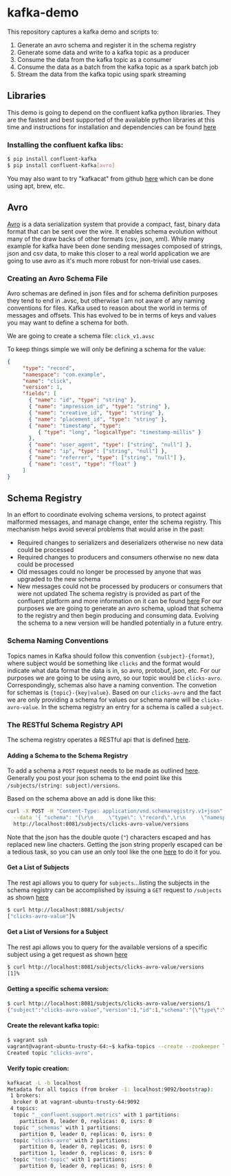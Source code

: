# kafka-demo
This repository captures a kafka demo and scripts to:
1) Generate an avro schema and register it in the schema registry
2) Generate some data and write to a kafka topic as a producer
3) Consume the data from the kafka topic as a consumer
4) Consume the data as a batch from the kafka topic as a spark batch job
5) Stream the data from the kafka topic using spark streaming

## Libraries
This demo is going to depend on the confluent kafka python libraries.  They are the fastest and best supported of the available python libraries at this time and instructions for installation and dependencies can be found [here](
https://github.com/confluentinc/confluent-kafka-python)

### Installing the confluent kafka libs:
```bash
$ pip install confluent-kafka
$ pip install confluent-kafka[avro]
```

You may also want to try "kafkacat" from github [here](https://github.com/edenhill/kafkacat) which can be done using apt, brew, etc.

## Avro
[Avro](https://avro.apache.org/) is a data serialization system that provide a compact, fast, binary data format that can be sent over the wire. It enables schema evolution without many of the draw backs of other formats (csv, json, xml).  While many example for kafka have been done sending messages composed of strings, json and csv data, to make this closer to a real world application we are going to use avro as it's much more robust for non-trivial use cases.

### Creating an Avro Schema File
Avro schemas are defined in json files and for schema definition purposes they tend to end in .avsc, but otherwise I am not aware of any naming conventions for files.  Kafka used to reason about the world in terms of messages and offsets.  This has evolved to be in terms of keys and values you may want to define a schema for both.

We are going to create a schema file: ```click_v1.avsc```

To keep things simple we will only be defining a schema for the value:
```json
{
     "type": "record",
     "namespace": "com.example",
     "name": "click",
     "version": 1,
     "fields": [
       { "name": "id", "type": "string" },
       { "name": "impression_id", "type": "string" },
       { "name": "creative_id", "type": "string" },
       { "name": "placement_id", "type": "string" },
       { "name": "timestamp", "type": 
          { "type": "long", "logicalType": "timestamp-millis" } 
       },
       { "name": "user_agent", "type": ["string", "null"] },
       { "name": "ip", "type": ["string", "null"] },
       { "name": "referrer", "type": ["string", "null"] },
       { "name": "cost", "type": "float" }
     ]
}
```

## Schema Registry
In an effort to coordinate evolving schema versions, to protect against malformed messages, and manage change, enter the schema registry.  This mechanism helps avoid several problems that would arise in the past:
* Required changes to serializers and deserializers otherwise no new data could be processed
* Required changes to producers and consumers otherwise no new data could be processed
* Old messages could no longer be processed by anyone that was upgraded to the new schema
* New messages could not be processed by producers or consumers that were not updated
The schema registry is provided as part of the confluent platform and more information on it can be found [here](https://docs.confluent.io/current/schema-registry/docs/index.html)
For our purposes we are going to generate an avro schema, upload that schema to the registry and then begin producing and consuming data. Evolving the schema to a new version will be handled potentially in a future entry.

### Schema Naming Conventions
Topics names in Kafka should follow this convention ```{subject}-{format}```, where subject would be something like ```clicks``` and the format would indicate what data format the data is in, so avro, protobuf, json, etc.  For our purposes we are going to be using avro, so our topic would be ```clicks-avro```.  Correspondingly, schemas also have a naming convention.  The convetion for schemas is ```{topic}-{key|value}```.  Based on our ```clicks-avro``` and the fact we are only providing a schema for values our schema name will be ```clicks-avro-value```.  In the schema registry an entry for a schema is called a ```subject```.  

### The RESTful Schema Registry API
The schema registry operates a RESTful api that is defined [here](https://docs.confluent.io/current/schema-registry/docs/api.html). 

#### Adding a Schema to the Schema Registry
To add a schema a ```POST``` request needs to be made as outlined [here](https://docs.confluent.io/current/schema-registry/docs/api.html#post--subjects-(string-%20subject)-versions). Generally you post your json schema to the end point like this ```/subjects/(string: subject)/versions```.

Based on the schema above an add is done like this:
```bash
curl -X POST -H "Content-Type: application/vnd.schemaregistry.v1+json" \
  --data '{ "schema": "{\r\n     \"type\": \"record\",\r\n     \"namespace\": \"com.example\",\r\n     \"name\": \"click\",\r\n     \"fields\": [\r\n       { \"name\": \"id\", \"type\": \"string\" },\r\n       { \"name\": \"impression_id\", \"type\": \"string\" },\r\n       { \"name\": \"creative_id\", \"type\": \"string\" },\r\n       { \"name\": \"placement_id\", \"type\": \"string\" },\r\n       { \"name\": \"timestamp\", \"type\": \r\n          { \"type\": \"long\", \"logicalType\": \"timestamp-millis\" } \r\n       },\r\n       { \"name\": \"user_agent\", \"type\": [\"string\", \"null\"] },\r\n       { \"name\": \"ip\", \"type\": [\"string\", \"null\"] },\r\n       { \"name\": \"referrer\", \"type\": [\"string\", \"null\"] },\r\n       { \"name\": \"cost\", \"type\": \"float\" }\r\n     ]\r\n}" }' \
  http://localhost:8081/subjects/clicks-avro-value/versions
```
Note that the json has the double quote (```"```) characters escaped and has replaced new line chacters.  Getting the json string properly escaped can be a tedious task, so you can use an only tool like the one [here](https://www.freeformatter.com/json-escape.html) to do it for you.


#### Get a List of Subjects
The rest api allows you to query for ```subjects```...listing the subjects in the schema registry can be accomplished by issuing a ```GET``` request to ```/subjects``` as shown [here](https://docs.confluent.io/current/schema-registry/docs/api.html#get--subjects)
```bash
$ curl http://localhost:8081/subjects/
["clicks-avro-value"]%
```

#### Get a List of Versions for a Subject
The rest api allows you to query for the available versions of a specific subject using a get request as shown [here](https://docs.confluent.io/current/schema-registry/docs/api.html#get--subjects-(string-%20subject)-versions)
```bash
$ curl http://localhost:8081/subjects/clicks-avro-value/versions
[1]%
```
#### Getting a specific schema version:
```bash
$ curl http://localhost:8081/subjects/clicks-avro-value/versions/1
{"subject":"clicks-avro-value","version":1,"id":1,"schema":"{\"type\":\"record\",\"name\":\"click\",\"namespace\":\"com.example\",\"fields\":[{\"name\":\"id\",\"type\":\"string\"},{\"name\":\"impression_id\",\"type\":\"string\"},{\"name\":\"creative_id\",\"type\":\"string\"},{\"name\":\"placement_id\",\"type\":\"string\"},{\"name\":\"timestamp\",\"type\":{\"type\":\"long\",\"logicalType\":\"timestamp-millis\"}},{\"name\":\"user_agent\",\"type\":[\"string\",\"null\"]},{\"name\":\"ip\",\"type\":[\"string\",\"null\"]},{\"name\":\"referrer\",\"type\":[\"string\",\"null\"]},{\"name\":\"costs\",\"type\":\"float\"}]}"}%
```

#### Create the relevant kafka topic:
```bash
$ vagrant ssh
vagrant@vagrant-ubuntu-trusty-64:~$ kafka-topics --create --zookeeper localhost:2181 --replication-factor 1 --partitions 2 --topic clicks-avro
Created topic "clicks-avro".
```

#### Verify topic creation:
```bash
kafkacat -L -b localhost
Metadata for all topics (from broker -1: localhost:9092/bootstrap):
 1 brokers:
  broker 0 at vagrant-ubuntu-trusty-64:9092
 4 topics:
  topic "__confluent.support.metrics" with 1 partitions:
    partition 0, leader 0, replicas: 0, isrs: 0
  topic "_schemas" with 1 partitions:
    partition 0, leader 0, replicas: 0, isrs: 0
  topic "clicks-avro" with 2 partitions:
    partition 0, leader 0, replicas: 0, isrs: 0
    partition 1, leader 0, replicas: 0, isrs: 0
  topic "test-topic" with 1 partitions:
    partition 0, leader 0, replicas: 0, isrs: 0
```


